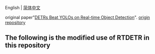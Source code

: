 <!--
 * @Description: 
 * @version: 
 * @Author: ThreeStones1029 2320218115@qq.com
 * @Date: 2024-03-13 11:30:45
 * @LastEditors: ShuaiLei
 * @LastEditTime: 2024-04-13 11:50:12
-->
English | [简体中文](README_cn.md)

original paper"[DETRs Beat YOLOs on Real-time Object Detection](https://arxiv.org/abs/2304.08069)".
[origin repository](https://github.com/lyuwenyu/RT-DETR)

## The following is the modified use of RTDETR in this repository